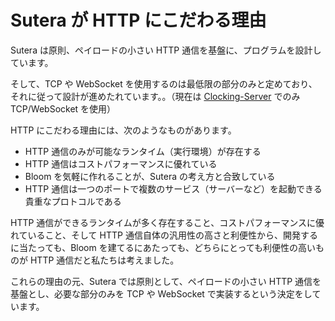 # Sutera が HTTP にこだわる理由

Sutera は原則、ペイロードの小さい HTTP 通信を基盤に、プログラムを設計しています。

そして、TCP や WebSocket を使用するのは最低限の部分のみと定めており、それに従って設計が進めたれています。。（現在は [Clocking-Server](../clocking-server/clocking-server.md) でのみ TCP/WebSocket を使用）

HTTP にこだわる理由には、次のようなものがあります。

- HTTP 通信のみが可能なランタイム（実行環境）が存在する
- HTTP 通信はコストパフォーマンスに優れている
- Bloom を気軽に作れることが、Sutera の考え方と合致している
- HTTP 通信は一つのポートで複数のサービス（サーバーなど）を起動できる貴重なプロトコルである

HTTP 通信ができるランタイムが多く存在すること、コストパフォーマンスに優れていること、そして HTTP 通信自体の汎用性の高さと利便性から、開発するに当たっても、Bloom を建てるにあたっても、どちらにとっても利便性の高いものが HTTP 通信だと私たちは考えました。

これらの理由の元、Sutera では原則として、ペイロードの小さい HTTP 通信を基盤とし、必要な部分のみを TCP や WebSocket で実装するという決定をしています。